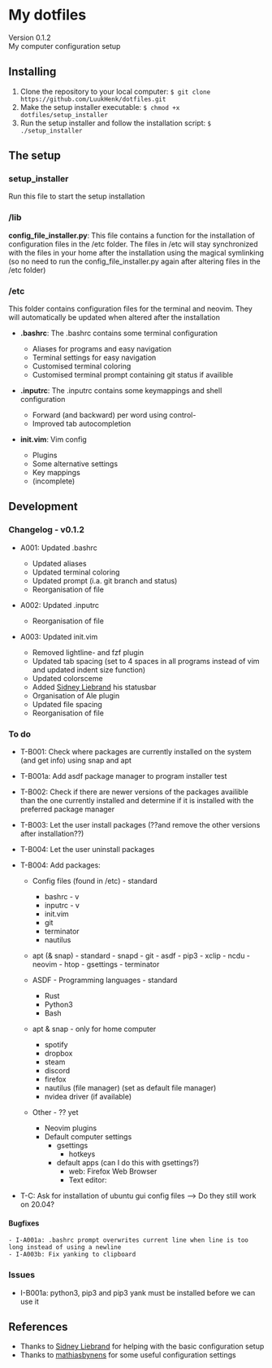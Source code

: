 # My dotfiles
Version 0.1.2 <br />
My computer configuration setup

## Installing
1. Clone the repository to your local computer: `$ git clone https://github.com/LuukHenk/dotfiles.git`
2. Make the setup installer executable: `$ chmod +x dotfiles/setup_installer`
3. Run the setup installer and follow the installation script: `$ ./setup_installer`

## The setup
### setup_installer
Run this file to start the setup installation

### /lib
**config_file_installer.py**: This file contains a function for the installation of configuration files in the /etc folder. The files in /etc will stay synchronized with the files in your home after the installation using the magical symlinking (so no need to run the config_file_installer.py again after altering files in the /etc folder)


### /etc
This folder contains configuration files for the terminal and neovim. They will automatically be updated when altered after the installation

* **.bashrc**: The .bashrc contains some terminal configuration
    * Aliases for programs and easy navigation
    * Terminal settings for easy navigation
    * Customised terminal coloring
    * Customised terminal prompt containing git status if availible

* **.inputrc**: The .inputrc contains some keymappings and shell configuration
    * Forward (and backward) per word using control-<arrowkeys>
    * Improved tab autocompletion

* **init.vim**: Vim config
	* Plugins
	* Some alternative settings
	* Key mappings
    * (incomplete)

## Development

### Changelog - v0.1.2
- A001: Updated .bashrc
	- Updated aliases
	- Updated terminal coloring
	- Updated prompt (i.a. git branch and status)
	- Reorganisation of file

- A002: Updated .inputrc
	- Reorganisation of file

- A003: Updated init.vim
	- Removed lightline- and fzf plugin
	- Updated tab spacing (set to 4 spaces in all programs instead of vim and updated indent size function)
	- Updated colorsceme
	- Added [Sidney Liebrand](https://github.com/SidOfc/dotfiles) his statusbar
	- Organisation of Ale plugin
	- Updated file spacing
	- Reorganisation of file

### To do
- T-B001: Check where packages are currently installed on the system (and get info) using snap and apt
- T-B001a: Add asdf package manager to program installer test
- T-B002: Check if there are newer versions of the packages availible than the one currently installed and determine if it is installed with the preferred package manager
- T-B003: Let the user install packages (??and remove the other versions after installation??)
- T-B004: Let the user uninstall packages
- T-B004: Add packages:
	- Config files (found in /etc) - standard
		- bashrc - v
		- inputrc - v
		- init.vim
		- git
		- terminator
		- nautilus


	- apt (& snap) - standard
			- snapd
			- git
			- asdf
			- pip3
			- xclip
			- ncdu
			- neovim
			- htop
			- gsettings
			- terminator

	- ASDF - Programming languages - standard
		- Rust
		- Python3
		- Bash

	- apt & snap - only for home computer
		- spotify
		- dropbox
		- steam
		- discord
		- firefox
		- nautilus (file manager) (set as default file manager)
		- nvidea driver (if available)

	- Other - ?? yet
		- Neovim plugins
		- Default computer settings
			- gsettings
				- hotkeys
			- default apps (can I do this with gsettings?)
				- web: Firefox Web Browser
				- Text editor:

- T-C: Ask for installation of ubuntu gui config files --> Do they still work on 20.04?

#### Bugfixes
	- I-A001a: .bashrc prompt overwrites current line when line is too long instead of using a newline
	- I-A003b: Fix yanking to clipboard

### Issues
- I-B001a: python3, pip3 and pip3 yank must be installed before we can use it


## References
- Thanks to [Sidney Liebrand](https://github.com/SidOfc) for helping with the basic configuration setup
- Thanks to [mathiasbynens](https://github.com/mathiasbynens/dotfiles) for some useful configuration settings



